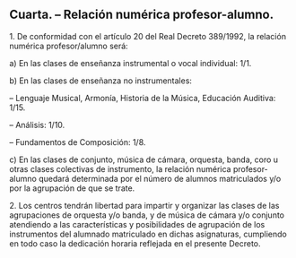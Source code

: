 ## **Cuarta. – Relación numérica profesor-alumno.**

1\. De conformidad con el artículo 20 del Real Decreto 389/1992, la relación numérica profesor/alumno será:

a) 	En las clases de enseñanza instrumental o vocal individual: 1/1.

b) 	En las clases de enseñanza no instrumentales:

– 	Lenguaje Musical, Armonía, Historia de la Música, Educación Auditiva: 1/15.

– 	Análisis: 1/10.

– 	Fundamentos de Composición: 1/8.

c) 	En las clases de conjunto, música de cámara, orquesta, banda, coro u otras clases colectivas de instrumento, la relación numérica profesor-alumno quedará determinada por el número de alumnos matriculados y/o por la agrupación de que se trate.

2\. Los centros tendrán libertad para impartir y organizar las clases de las agrupaciones de orquesta y/o banda, y de música de cámara y/o conjunto atendiendo a las características y posibilidades de agrupación de los instrumentos del alumnado matriculado en dichas asignaturas, cumpliendo en todo caso la dedicación horaria reflejada en el presente Decreto.